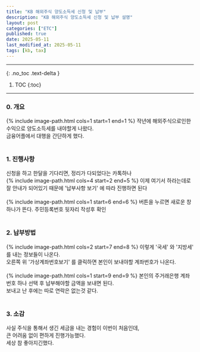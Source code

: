 ```yaml
---
title: "KB 해외주식 양도소득세 신청 및 납부"
description: "KB 해외주식 양도소득세 신청 및 납부 설명"
layout: post
categories: ["ETC"]
published: true
date: 2025-05-11
last_modified_at: 2025-05-11
tags: [kb, tax]
---
```

---
{: .no_toc .text-delta }

1. TOC
{:toc}
---

<!-- 글의 제목은 ##
    나머지 큰 제목은 ###
    이후 나머지는 3개이상 -->

### 0. 개요
{% include image-path.html cols=1 start=1 end=1 %}
작년에 해외주식으로인한 수익으로 양도소득세를 내야할게 나왔다.<br>
금융어플에서 대행을 간단하게 했다.<br>
<br>

### 1. 진행사항
신청을 하고 한달을 기다리면, 정리가 다되었다는 카톡하나<br>
{% include image-path.html cols=4 start=2 end=5 %}
이제 여기서 하라는데로 잘 안내가 되어있기 때문에 '납부사항 보기' 에 따라 진행하면 된다<br>
<br>
{% include image-path.html cols=1 start=6 end=6 %}
버튼을 누르면 새로운 창 하나가 뜬다. 주민등록번호 뒷자리 작성후 확인<br>
<br>

### 2. 납부방법
{% include image-path.html cols=2 start=7 end=8 %}
이렇게 '국세' 와 '지방세' 를 내는 정보들이 나온다.<br>
오른쪽 위 '가상계좌번호보기' 를 클릭하면 본인이 보내야할 계좌번호가 나온다.<br>
<br>
{% include image-path.html cols=1 start=9 end=9 %}
본인의 주거래은행 계좌번호 하나 선택 후 납부해야할 금액을 보내면 된다.<br>
보내고 난 후에는 따로 연락은 없는것 같다.<br>
<br>

### 3. 소감
사실 주식을 통해서 생긴 세금을 내는 경험이 이번이 처음인데, <br>
큰 어려움 없이 편하게 진행가능했다.<br>
세상 참 좋아지긴했다.<br>